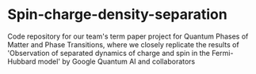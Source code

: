 # Spin-charge-density-separation
Code repository for our team's term paper project for Quantum Phases of Matter and Phase Transitions, where we closely replicate the results of 'Observation of separated dynamics of charge and spin in the Fermi-Hubbard model' by Google Quantum AI and collaborators
